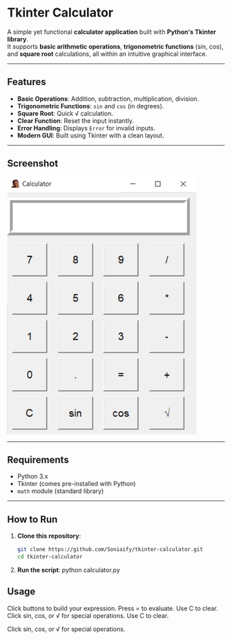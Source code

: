 # Tkinter Calculator

A simple yet functional **calculator application** built with **Python's Tkinter library**.  
It supports **basic arithmetic operations**, **trigonometric functions** (sin, cos), and **square root** calculations, all within an intuitive graphical interface.

---

## Features
- **Basic Operations**: Addition, subtraction, multiplication, division.
- **Trigonometric Functions**: `sin` and `cos` (in degrees).
- **Square Root**: Quick √ calculation.
- **Clear Function**: Reset the input instantly.
- **Error Handling**: Displays `Error` for invalid inputs.
- **Modern GUI**: Built using Tkinter with a clean layout.

---

## Screenshot
[![Calculator Screenshot](Calculator_Screenshot.png)](Calculator_Screenshot.png)

---

## Requirements
- Python 3.x
- Tkinter (comes pre-installed with Python)
- `math` module (standard library)

---

## How to Run
1. **Clone this repository**:
   ```bash
   git clone https://github.com/Soniaify/tkinter-calculator.git
   cd tkinter-calculator
2. **Run the script**:
python calculator.py

## Usage
Click buttons to build your expression.
Press = to evaluate.
Use C to clear.
Click sin, cos, or √ for special operations.
Use C to clear.

Click sin, cos, or √ for special operations.

